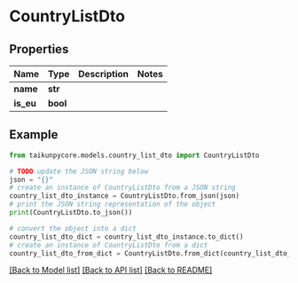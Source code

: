 # CountryListDto


## Properties

Name | Type | Description | Notes
------------ | ------------- | ------------- | -------------
**name** | **str** |  | 
**is_eu** | **bool** |  | 

## Example

```python
from taikunpycore.models.country_list_dto import CountryListDto

# TODO update the JSON string below
json = "{}"
# create an instance of CountryListDto from a JSON string
country_list_dto_instance = CountryListDto.from_json(json)
# print the JSON string representation of the object
print(CountryListDto.to_json())

# convert the object into a dict
country_list_dto_dict = country_list_dto_instance.to_dict()
# create an instance of CountryListDto from a dict
country_list_dto_from_dict = CountryListDto.from_dict(country_list_dto_dict)
```
[[Back to Model list]](../README.md#documentation-for-models) [[Back to API list]](../README.md#documentation-for-api-endpoints) [[Back to README]](../README.md)


